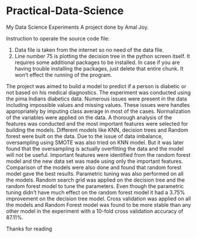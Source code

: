 # Practical-Data-Science
My Data Science Experiments
A project done by Amal Joy. 

Instruction to operate the source code file:
1. Data file is taken from the internet so no need of the data file. 
2. Line number 75 is plotting the decision tree in the python screen itself. It requires some additional packages to be installed. In case if you are having trouble installing the packages, just delete that entire chunk. It won’t effect the running of the program.


The project was aimed to build a model to predict if a person is diabetic or not based on his
medical diagnostics. The experiment was conducted using the pima Indians diabetics data.
Numerous issues were present in the data including impossible values and missing values.
These issues were handles appropriately by imputing class average in most of the cases.
Normalization of the variables were applied on the data. A thorough analysis of the features
was conducted and the most important features were selected for building the models.
Different models like KNN, decision trees and Random forest were built on the data. Due to
the issue of data imbalance, oversampling using SMOTE was also tried on KNN model. But it
was later found that the oversampling is actually overfitting the data and the model will not
be useful. Important features were identified from the random forest model and the new data
set was made using only the important features. Comparison of the models were also done and
found that random forest model gave the best results. Parametric tuning was also performed
on all the models. Random search grid was applied on the decision tree and the random forest
model to tune the parameters. Even though the parametric tuning didn’t have much effect on
the random forest model it had a 3.75% improvement on the decision tree model. Cross
validation was applied on all the models and Random Forest model was found to be more stable
than any other model in the experiment with a 10-fold cross validation accuracy of 87.11%.

Thanks for reading
